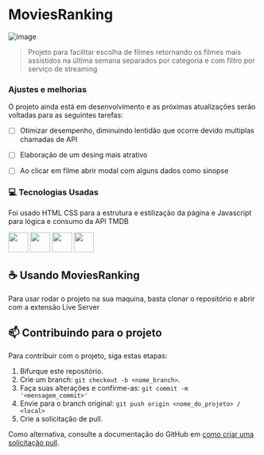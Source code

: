 # MoviesRanking

![image](https://github.com/user-attachments/assets/c5d28cdd-ad8b-4861-bada-48bdbec2d933)


> Projeto para facilitar escolha de filmes retornando os filmes mais assistidos na última semana separados por categoria e com filtro por serviço de streaming

### Ajustes e melhorias

O projeto ainda está em desenvolvimento e as próximas atualizações serão voltadas para as seguintes tarefas:

- [ ] Otimizar desempenho, diminuindo lentidão que ocorre devido multiplas chamadas de API
- [ ] Elaboração de um desing mais atrativo
- [ ] Ao clicar em filme abrir modal com alguns dados como sinopse
      

### 💻 Tecnologias Usadas

Foi usado HTML CSS para a estrutura e estilização da página e Javascript para lógica e consumo da API TMDB

<img src="https://cdn.jsdelivr.net/gh/devicons/devicon@latest/icons/html5/html5-original.svg" style="width: 40px; height: 40px" /> <img src="https://cdn.jsdelivr.net/gh/devicons/devicon@latest/icons/css3/css3-original.svg" style="width: 40px; height: 40px" /> <img src="https://cdn.jsdelivr.net/gh/devicons/devicon@latest/icons/javascript/javascript-original.svg" style="width: 40px; height: 40px" /> <img src="https://play-lh.googleusercontent.com/ZVuzhksT-SVMPRRG_QiAurxc0Ex800HkKPRH6uFMW-akgB1Rmp11v3SuR67LklNlCA" width="40" height="40" />




## ☕ Usando MoviesRanking

Para usar rodar o projeto na sua maquina, basta clonar o repositório e abrir com a extensão Live Server


## 📫 Contribuindo para o projeto

Para contribuir com o projeto, siga estas etapas:

1. Bifurque este repositório.
2. Crie um branch: `git checkout -b <nome_branch>`.
3. Faça suas alterações e confirme-as: `git commit -m '<mensagem_commit>'`
4. Envie para o branch original: `git push origin <nome_do_projeto> / <local>`
5. Crie a solicitação de pull.

Como alternativa, consulte a documentação do GitHub em [como criar uma solicitação pull](https://help.github.com/en/github/collaborating-with-issues-and-pull-requests/creating-a-pull-request).

